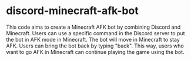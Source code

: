 # discord-minecraft-afk-bot
This code aims to create a Minecraft AFK bot by combining Discord and Minecraft. Users can use a specific command in the Discord server to put the bot in AFK mode in Minecraft. The bot will move in Minecraft to stay AFK. Users can bring the bot back by typing "back". This way, users who want to go AFK in Minecraft can continue playing the game using the bot.
